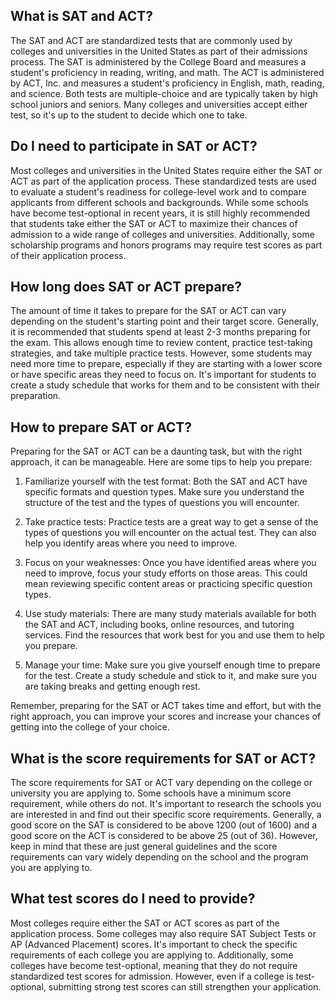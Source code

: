 ## What is SAT and ACT?
The SAT and ACT are standardized tests that are commonly used by colleges and universities in the United States as part of their admissions process. The SAT is administered by the College Board and measures a student's proficiency in reading, writing, and math. The ACT is administered by ACT, Inc. and measures a student's proficiency in English, math, reading, and science. Both tests are multiple-choice and are typically taken by high school juniors and seniors. Many colleges and universities accept either test, so it's up to the student to decide which one to take.
## Do I need to participate in SAT or ACT?
Most colleges and universities in the United States require either the SAT or ACT as part of the application process. These standardized tests are used to evaluate a student's readiness for college-level work and to compare applicants from different schools and backgrounds. While some schools have become test-optional in recent years, it is still highly recommended that students take either the SAT or ACT to maximize their chances of admission to a wide range of colleges and universities. Additionally, some scholarship programs and honors programs may require test scores as part of their application process.
## How long does SAT or ACT prepare?
The amount of time it takes to prepare for the SAT or ACT can vary depending on the student's starting point and their target score. Generally, it is recommended that students spend at least 2-3 months preparing for the exam. This allows enough time to review content, practice test-taking strategies, and take multiple practice tests. However, some students may need more time to prepare, especially if they are starting with a lower score or have specific areas they need to focus on. It's important for students to create a study schedule that works for them and to be consistent with their preparation.
## How to prepare SAT or ACT?
Preparing for the SAT or ACT can be a daunting task, but with the right approach, it can be manageable. Here are some tips to help you prepare:

1. Familiarize yourself with the test format: Both the SAT and ACT have specific formats and question types. Make sure you understand the structure of the test and the types of questions you will encounter.

2. Take practice tests: Practice tests are a great way to get a sense of the types of questions you will encounter on the actual test. They can also help you identify areas where you need to improve.

3. Focus on your weaknesses: Once you have identified areas where you need to improve, focus your study efforts on those areas. This could mean reviewing specific content areas or practicing specific question types.

4. Use study materials: There are many study materials available for both the SAT and ACT, including books, online resources, and tutoring services. Find the resources that work best for you and use them to help you prepare.

5. Manage your time: Make sure you give yourself enough time to prepare for the test. Create a study schedule and stick to it, and make sure you are taking breaks and getting enough rest.

Remember, preparing for the SAT or ACT takes time and effort, but with the right approach, you can improve your scores and increase your chances of getting into the college of your choice.
## What is the score requirements for SAT or ACT?
The score requirements for SAT or ACT vary depending on the college or university you are applying to. Some schools have a minimum score requirement, while others do not. It's important to research the schools you are interested in and find out their specific score requirements. Generally, a good score on the SAT is considered to be above 1200 (out of 1600) and a good score on the ACT is considered to be above 25 (out of 36). However, keep in mind that these are just general guidelines and the score requirements can vary widely depending on the school and the program you are applying to.
## What test scores do I need to provide?
Most colleges require either the SAT or ACT scores as part of the application process. Some colleges may also require SAT Subject Tests or AP (Advanced Placement) scores. It's important to check the specific requirements of each college you are applying to. Additionally, some colleges have become test-optional, meaning that they do not require standardized test scores for admission. However, even if a college is test-optional, submitting strong test scores can still strengthen your application.
